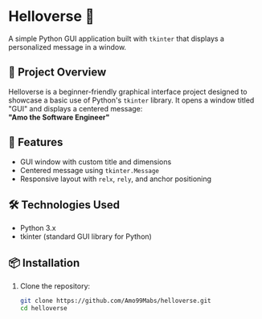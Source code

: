 # Helloverse 🌌

A simple Python GUI application built with `tkinter` that displays a personalized message in a window.

## 🧠 Project Overview

Helloverse is a beginner-friendly graphical interface project designed to showcase a basic use of Python's `tkinter` library. It opens a window titled "GUI" and displays a centered message:  
**"Amo the Software Engineer"**

## 🚀 Features

- GUI window with custom title and dimensions
- Centered message using `tkinter.Message`
- Responsive layout with `relx`, `rely`, and anchor positioning

## 🛠️ Technologies Used

- Python 3.x
- tkinter (standard GUI library for Python)

## 📦 Installation

1. Clone the repository:
   ```bash
   git clone https://github.com/Amo99Mabs/helloverse.git
   cd helloverse
